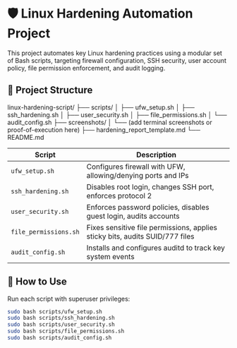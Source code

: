 # 🛡️ Linux Hardening Automation Project

This project automates key Linux hardening practices using a modular set of Bash scripts, targeting firewall configuration, SSH security, user account policy, file permission enforcement, and audit logging.

## 📂 Project Structure

linux-hardening-script/
├── scripts/
│ ├── ufw_setup.sh
│ ├── ssh_hardening.sh
│ ├── user_security.sh
│ ├── file_permissions.sh
│ └── audit_config.sh
├── screenshots/
│ └── (add terminal screenshots or proof-of-execution here)
├── hardening_report_template.md
└── README.md



| Script | Description |
|--------|-------------|
| `ufw_setup.sh` | Configures firewall with UFW, allowing/denying ports and IPs |
| `ssh_hardening.sh` | Disables root login, changes SSH port, enforces protocol 2 |
| `user_security.sh` | Enforces password policies, disables guest login, audits accounts |
| `file_permissions.sh` | Fixes sensitive file permissions, applies sticky bits, audits SUID/777 files |
| `audit_config.sh` | Installs and configures auditd to track key system events |

## 🚀 How to Use

Run each script with superuser privileges:

```bash
sudo bash scripts/ufw_setup.sh
sudo bash scripts/ssh_hardening.sh
sudo bash scripts/user_security.sh
sudo bash scripts/file_permissions.sh
sudo bash scripts/audit_config.sh
```